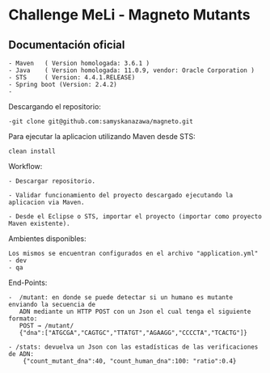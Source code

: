# Challenge MeLi - Magneto Mutants

## Documentación oficial

	- Maven   ( Version homologada: 3.6.1 )
	- Java    ( Version homologada: 11.0.9, vendor: Oracle Corporation )
	- STS     ( Version: 4.4.1.RELEASE)
	- Spring boot (Version: 2.4.2)
	- 

Descargando el repositorio:

    -git clone git@github.com:samyskanazawa/magneto.git
	
Para ejecutar la aplicacion utilizando Maven desde STS:

	clean install
	
Workflow:

	- Descargar repositorio.
	
	- Validar funcionamiento del proyecto descargado ejecutando la aplicacion via Maven.
	
	- Desde el Eclipse o STS, importar el proyecto (importar como proyecto Maven existente).
	
Ambientes disponibles:
	
	Los mismos se encuentran configurados en el archivo "application.yml"
	- dev
	- qa
	
End-Points:

	-  /mutant: en donde se puede detectar si un humano es mutante enviando la secuencia de 
	   ADN mediante un HTTP POST con un Json el cual tenga el siguiente formato:
       POST → /mutant/
       {"dna":["ATGCGA","CAGTGC","TTATGT","AGAAGG","CCCCTA","TCACTG"]}
    
    - /stats: devuelva un Json con las estadísticas de las verificaciones de ADN: 
    	{"count_mutant_dna":40, "count_human_dna":100: "ratio":0.4} 
    	
